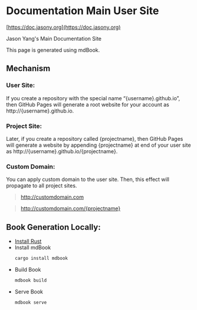 # Documentation Main User Site

[https://doc.jasony.org](https://doc.jasony.org)

Jason Yang's Main Documentation Site

This page is generated using mdBook.

## Mechanism

### User Site:

If you create a repository with the special name “{username}.github.io”, then GitHub Pages will generate a root website for your account as http://{username}.github.io.

### Project Site:

Later, if you create a repository called {projectname}, then GitHub Pages will generate a website by appending {projectname} at end of your user site as http://{username}.github.io/{projectname}.

### Custom Domain:

You can apply custom domain to the user site. Then, this effect will propagate to all project sites.

> http://customdomain.com

> http://customdomain.com/{projectname}


## Book Generation Locally:
* [Install Rust](https://www.rust-lang.org/tools/install)
* Install mdBook
	```bash
	cargo install mdbook
	```
* Build Book
	```bash
	mdbook build
	```
* Serve Book
	```bash
	mdbook serve
	```